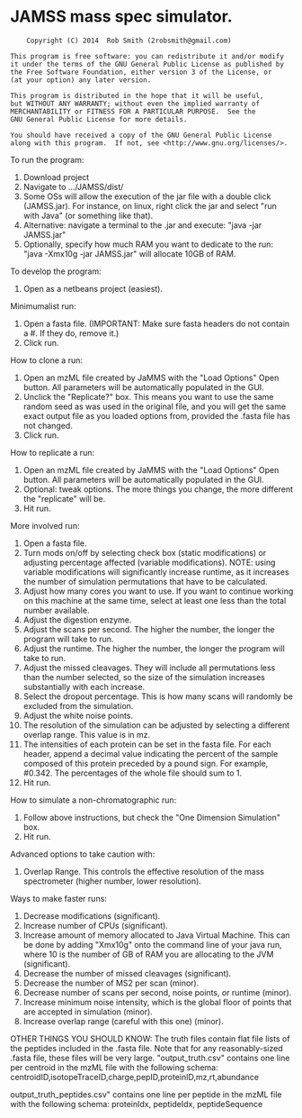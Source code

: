 JAMSS mass spec simulator.
====
		Copyright (C) 2014  Rob Smith (2robsmith@gmail.com)

    This program is free software: you can redistribute it and/or modify
    it under the terms of the GNU General Public License as published by
    the Free Software Foundation, either version 3 of the License, or
    (at your option) any later version.

    This program is distributed in the hope that it will be useful,
    but WITHOUT ANY WARRANTY; without even the implied warranty of
    MERCHANTABILITY or FITNESS FOR A PARTICULAR PURPOSE.  See the
    GNU General Public License for more details.

    You should have received a copy of the GNU General Public License
    along with this program.  If not, see <http://www.gnu.org/licenses/>.

To run the program:
1) Download project
2) Navigate to .../JAMSS/dist/
3) Some OSs will allow the execution of the jar file with a double click (JAMSS.jar). For instance, on linux, right click the jar and select "run with Java" (or something like that).
4) Alternative: navigate a terminal to the .jar and execute: "java -jar JAMSS.jar"
5) Optionally, specify how much RAM you want to dedicate to the run: "java -Xmx10g -jar JAMSS.jar" will allocate 10GB of RAM. 

To develop the program:
1) Open as a netbeans project (easiest).

Minimumalist run:
1) Open a fasta file. (IMPORTANT: Make sure fasta headers do not contain a #. If they do, remove it.)
2) Click run.

How to clone a run: 
1) Open an mzML file created by JaMMS with the "Load Options" Open button. All parameters will be automatically populated in the GUI.
2) Unclick the "Replicate?" box. This means you want to use the same random seed as was used in the original file, and you will get the same exact output file as you loaded options from, provided the .fasta file has not changed.
3) Click run.

How to replicate a run:
1) Open an mzML file created by JaMMS with the "Load Options" Open button. All parameters will be automatically populated in the GUI.
2) Optional: tweak options. The more things you change, the more different the "replicate" will be.
3) Hit run.

More involved run:
1) Open a fasta file.
2) Turn mods on/off by selecting check box (static modifications) or adjusting percentage affected (variable modifications). NOTE: using variable modifications will significantly increase runtime, as it increases the number of simulation permutations that have to be calculated.
3) Adjust how many cores you want to use. If you want to continue working on this machine at the same time, select at least one less than the total number available. 
4) Adjust the digestion enzyme.
5) Adjust the scans per second. The higher the number, the longer the program will take to run.
6) Adjust the runtime. The higher the number, the longer the program will take to run.
7) Adjust the missed cleavages. They will include all permutations less than the number selected, so the size of the simulation increases substantially with each increase.
8) Select the dropout percentage. This is how many scans will randomly be excluded from the simulation.
9) Adjust the white noise points.
10) The resolution of the simulation can be adjusted by selecting a different overlap range. This value is in mz.
11) The intensities of each protein can be set in the fasta file. For each header, append a decimal value indicating the percent of the sample composed of this protein preceded by a pound sign. For example, #0.342. The percentages of the whole file should sum to 1.
12) Hit run.

How to simulate a non-chromatographic run:
1) Follow above instructions, but check the "One Dimension Simulation" box.
2) Hit run.

Advanced options to take caution with:
1) Overlap Range. This controls the effective resolution of the mass spectrometer (higher number, lower resolution).

Ways to make faster runs:
1) Decrease modifications (significant).
2) Increase number of CPUs (significant).
3) Increase amount of memory allocated to Java Virtual Machine. This can be done by adding "Xmx10g" onto the command line of your java run, where 10 is the number of GB of RAM you are allocating to the JVM (significant).
4) Decrease the number of missed cleavages (significant).
5) Decrease the number of MS2 per scan (minor).
6) Decrease number of scans per second, noise points, or runtime (minor).
7) Increase minimum noise intensity, which is the global floor of points that are accepted in simulation (minor).
8) Increase overlap range (careful with this one) (minor).

OTHER THINGS YOU SHOULD KNOW:
The truth files contain flat file lists of the peptides included in the .fasta file. Note that for any reasonably-sized .fasta file, these files will be very large. "output_truth.csv" contains one line per centroid in the mzML file with the following schema:
centroidID,isotopeTraceID,charge,pepID,proteinID,mz,rt,abundance

output_truth_peptides.csv" contains one line per peptide in the mzML file with the following schema:
proteinIdx, peptideIdx, peptideSequence



